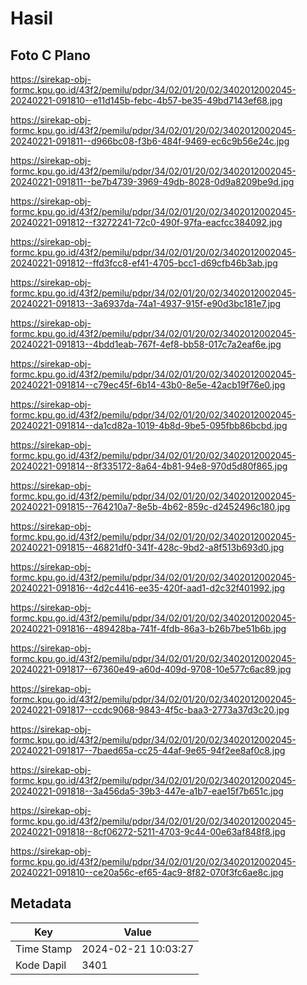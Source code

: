 # Hasil

## Foto C Plano

https://sirekap-obj-formc.kpu.go.id/43f2/pemilu/pdpr/34/02/01/20/02/3402012002045-20240221-091810--e11d145b-febc-4b57-be35-49bd7143ef68.jpg

https://sirekap-obj-formc.kpu.go.id/43f2/pemilu/pdpr/34/02/01/20/02/3402012002045-20240221-091811--d966bc08-f3b6-484f-9469-ec6c9b56e24c.jpg

https://sirekap-obj-formc.kpu.go.id/43f2/pemilu/pdpr/34/02/01/20/02/3402012002045-20240221-091811--be7b4739-3969-49db-8028-0d9a8209be9d.jpg

https://sirekap-obj-formc.kpu.go.id/43f2/pemilu/pdpr/34/02/01/20/02/3402012002045-20240221-091812--f3272241-72c0-490f-97fa-eacfcc384092.jpg

https://sirekap-obj-formc.kpu.go.id/43f2/pemilu/pdpr/34/02/01/20/02/3402012002045-20240221-091812--ffd3fcc8-ef41-4705-bcc1-d69cfb46b3ab.jpg

https://sirekap-obj-formc.kpu.go.id/43f2/pemilu/pdpr/34/02/01/20/02/3402012002045-20240221-091813--3a6937da-74a1-4937-915f-e90d3bc181e7.jpg

https://sirekap-obj-formc.kpu.go.id/43f2/pemilu/pdpr/34/02/01/20/02/3402012002045-20240221-091813--4bdd1eab-767f-4ef8-bb58-017c7a2eaf6e.jpg

https://sirekap-obj-formc.kpu.go.id/43f2/pemilu/pdpr/34/02/01/20/02/3402012002045-20240221-091814--c79ec45f-6b14-43b0-8e5e-42acb19f76e0.jpg

https://sirekap-obj-formc.kpu.go.id/43f2/pemilu/pdpr/34/02/01/20/02/3402012002045-20240221-091814--da1cd82a-1019-4b8d-9be5-095fbb86bcbd.jpg

https://sirekap-obj-formc.kpu.go.id/43f2/pemilu/pdpr/34/02/01/20/02/3402012002045-20240221-091814--8f335172-8a64-4b81-94e8-970d5d80f865.jpg

https://sirekap-obj-formc.kpu.go.id/43f2/pemilu/pdpr/34/02/01/20/02/3402012002045-20240221-091815--764210a7-8e5b-4b62-859c-d2452496c180.jpg

https://sirekap-obj-formc.kpu.go.id/43f2/pemilu/pdpr/34/02/01/20/02/3402012002045-20240221-091815--46821df0-341f-428c-9bd2-a8f513b693d0.jpg

https://sirekap-obj-formc.kpu.go.id/43f2/pemilu/pdpr/34/02/01/20/02/3402012002045-20240221-091816--4d2c4416-ee35-420f-aad1-d2c32f401992.jpg

https://sirekap-obj-formc.kpu.go.id/43f2/pemilu/pdpr/34/02/01/20/02/3402012002045-20240221-091816--489428ba-741f-4fdb-86a3-b26b7be51b6b.jpg

https://sirekap-obj-formc.kpu.go.id/43f2/pemilu/pdpr/34/02/01/20/02/3402012002045-20240221-091817--67360e49-a60d-409d-9708-10e577c6ac89.jpg

https://sirekap-obj-formc.kpu.go.id/43f2/pemilu/pdpr/34/02/01/20/02/3402012002045-20240221-091817--ccdc9068-9843-4f5c-baa3-2773a37d3c20.jpg

https://sirekap-obj-formc.kpu.go.id/43f2/pemilu/pdpr/34/02/01/20/02/3402012002045-20240221-091817--7baed65a-cc25-44af-9e65-94f2ee8af0c8.jpg

https://sirekap-obj-formc.kpu.go.id/43f2/pemilu/pdpr/34/02/01/20/02/3402012002045-20240221-091818--3a456da5-39b3-447e-a1b7-eae15f7b651c.jpg

https://sirekap-obj-formc.kpu.go.id/43f2/pemilu/pdpr/34/02/01/20/02/3402012002045-20240221-091818--8cf06272-5211-4703-9c44-00e63af848f8.jpg

https://sirekap-obj-formc.kpu.go.id/43f2/pemilu/pdpr/34/02/01/20/02/3402012002045-20240221-091810--ce20a56c-ef65-4ac9-8f82-070f3fc6ae8c.jpg


## Metadata

| Key        | Value               |
| ---------- | ------------------- |
| Time Stamp | 2024-02-21 10:03:27 |
| Kode Dapil | 3401                |




